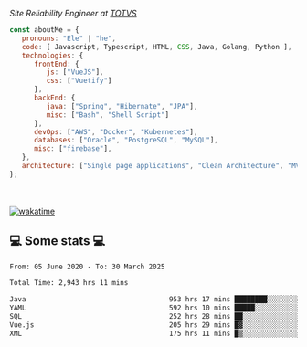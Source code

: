 <p><em>Site Reliability Engineer at <a href="https://www.totvs.com/">TOTVS</a></br>
</em></p>


```javascript
const aboutMe = {
   pronouns: "Ele" | "he",
   code: [ Javascript, Typescript, HTML, CSS, Java, Golang, Python ],
   technologies: {
      frontEnd: {
         js: ["VueJS"],
         css: ["Vuetify"]
      },
      backEnd: {
         java: ["Spring", "Hibernate", "JPA"],
         misc: ["Bash", "Shell Script"]
      },
      devOps: ["AWS", "Docker", "Kubernetes"],
      databases: ["Oracle", "PostgreSQL", "MySQL"],
      misc: ["firebase"],
   },
   architecture: ["Single page applications", "Clean Architecture", "MVC", "Microservices"],
};
```
</br></br>
[![wakatime](https://wakatime.com/badge/user/a3a8ed06-d304-4d6b-bc86-4adc418cdea7.svg)](https://wakatime.com/@a3a8ed06-d304-4d6b-bc86-4adc418cdea7)
<h2>💻 Some stats 💻</h2>

<!--START_SECTION:waka-->

```txt
From: 05 June 2020 - To: 30 March 2025

Total Time: 2,943 hrs 11 mins

Java                                   953 hrs 17 mins ████████░░░░░░░░░░░░░░░░░   32.39 %
YAML                                   592 hrs 10 mins █████░░░░░░░░░░░░░░░░░░░░   20.12 %
SQL                                    252 hrs 28 mins ██░░░░░░░░░░░░░░░░░░░░░░░   08.58 %
Vue.js                                 205 hrs 29 mins █▓░░░░░░░░░░░░░░░░░░░░░░░   06.98 %
XML                                    175 hrs 11 mins █▒░░░░░░░░░░░░░░░░░░░░░░░   05.95 %
```

<!--END_SECTION:waka-->
